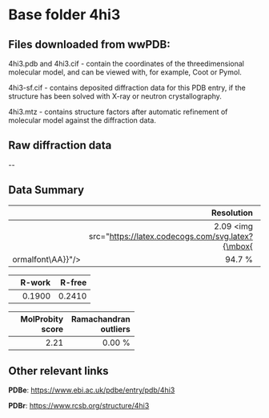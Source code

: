 # Base folder 4hi3

## Files downloaded from wwPDB:

4hi3.pdb and 4hi3.cif - contain the coordinates of the threedimensional molecular model, and can be viewed with, for example, Coot or Pymol.

4hi3-sf.cif - contains deposited diffraction data for this PDB entry, if the structure has been solved with X-ray or neutron crystallography.

4hi3.mtz - contains structure factors after automatic refinement of molecular model against the diffraction data.

## Raw diffraction data

--<br> 

## Data Summary
|   | Resolution | Completeness| I/sigma |
|---|-------------:|----------------:|--------------:|
|   |2.09 <img src="https://latex.codecogs.com/svg.latex?{\mbox{
ormalfont\AA}}"/>|94.7  %|<img width=50/>NULL |

|   | **R-work**| **R-free**   
|---|-------------:|----------------:|           
||0.1900|0.2410|

|   |**MolProbity<br>score**| **Ramachandran<br>outliers** 
|---|-------------:|----------------:|
||2.21|0.00 %|

## Other relevant links 
**PDBe**:  https://www.ebi.ac.uk/pdbe/entry/pdb/4hi3
 
**PDBr**: https://www.rcsb.org/structure/4hi3 


